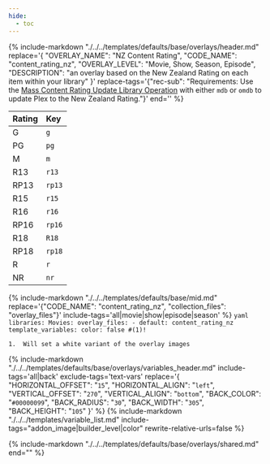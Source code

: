 ```yaml
---
hide:
  - toc
---
```

{%
    include-markdown "./../../templates/defaults/base/overlays/header.md"
    replace='{
        "OVERLAY_NAME": "NZ Content Rating", 
        "CODE_NAME": "content_rating_nz",
        "OVERLAY_LEVEL": "Movie, Show, Season, Episode",
        "DESCRIPTION": "an overlay based on the New Zealand Rating on each item within your library"
    }'
    replace-tags='{"rec-sub": "Requirements: Use the [Mass Content Rating Update Library Operation](../../config/operations.md#mass-content-rating-update) with either `mdb` or `omdb` to update Plex to the New Zealand Rating."}'
    end='<!--table-before-->'
%}

| Rating | Key    |
|:-------|:-------|
| G      | `g`    |
| PG     | `pg`   |
| M      | `m`    |
| R13    | `r13`  |
| RP13   | `rp13` |
| R15    | `r15`  |
| R16    | `r16`  |
| RP16   | `rp16` |
| R18    | `R18`  |
| RP18   | `rp18` |
| R      | `r`    |
| NR     | `nr`   |

{% 
    include-markdown "./../../templates/defaults/base/mid.md" 
    replace='{"CODE_NAME": "content_rating_nz", "collection_files": "overlay_files"}' 
    include-tags='all|movie|show|episode|season' 
%}
    ```yaml
    libraries:
      Movies:
        overlay_files:
          - default: content_rating_nz
            template_variables:
              color: false #(1)!
    ```

    1.  Will set a white variant of the overlay images

{% 
    include-markdown "./../../templates/defaults/base/overlays/variables_header.md"
    include-tags='all|back'
    exclude-tags='text-vars'
    replace='{
        "HORIZONTAL_OFFSET": "`15`",
        "HORIZONTAL_ALIGN": "`left`",
        "VERTICAL_OFFSET": "`270`",
        "VERTICAL_ALIGN": "`bottom`",
        "BACK_COLOR": "`#00000099`",
        "BACK_RADIUS": "`30`",
        "BACK_WIDTH": "`305`",
        "BACK_HEIGHT": "`105`"
    }'
%}
    {%
        include-markdown "./../../templates/variable_list.md"
        include-tags="addon_image|builder_level|color"
        rewrite-relative-urls=false
    %}

{% include-markdown "./../../templates/defaults/base/overlays/shared.md" end="<!--text-variables-->" %}